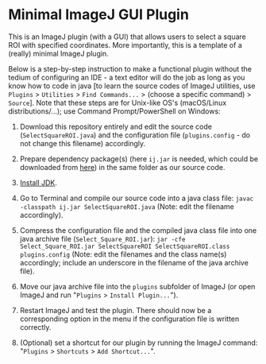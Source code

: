 # Minimal ImageJ GUI Plugin
This is an ImageJ plugin (with a GUI) that allows users to select a square ROI with specified coordinates. More importantly, this is a template of a (really) minimal ImageJ plugin.

Below is a step-by-step instruction to make a functional plugin without the tedium of configuring an IDE - a text editor will do the job as long as you know how to code in java [to learn the source codes of ImageJ utilities, use `Plugins` > `Utilities` > `Find Commands...` > (choose a specific command) > `Source`]. Note that these steps are for Unix-like OS's (macOS/Linux distributions/...); use Command Prompt/PowerShell on Windows:

1. Download this repository entirely and edit the source code (`SelectSquareROI.java`) and the configuration file (`plugins.config` - do not change this filename) accordingly.

2. Prepare dependency package(s) (here `ij.jar` is needed, which could be downloaded from [here](https://wsr.imagej.net/jars)) in the same folder as our source code.

3. [Install JDK](https://www.oracle.com/technetwork/java/javase/downloads/index.html).

4. Go to Terminal and compile our source code into a java class file: `javac -classpath ij.jar SelectSquareROI.java` (Note: edit the filename accordingly).

5. Compress the configuration file and the compiled java class file into one java archive file (`Select_Square_ROI.jar`): `jar -cfe Select_Square_ROI.jar SelectSquareROI SelectSquareROI.class plugins.config` (Note: edit the filenames and the class name(s) accordingly; include an underscore in the filename of the java archive file).

6. Move our java archive file into the `plugins` subfolder of ImageJ (or open ImageJ and run "`Plugins` > `Install Plugin...`").

7. Restart ImageJ and test the plugin. There should now be a corresponding option in the menu if the configuration file is written correctly.

8. (Optional) set a shortcut for our plugin by running the ImageJ command: "`Plugins` > `Shortcuts` > `Add Shortcut...`".

